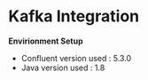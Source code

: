 # Kafka Integration

**Envirionment Setup**
- Confluent version used : 5.3.0
- Java version used : 1.8
